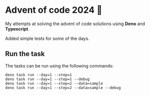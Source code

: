 # Advent of code 2024 🎄

My attempts at solving the advent of code solutions using **Deno** and **Typescript**.

Added simple tests for some of the days.

## Run the task

The tasks can be run using the following commands:

```
deno task run --day=1 --step=1
deno task run --day=1 --step=1 --debug
deno task run --day=1 --step=2 --data=sample
deno task run --day=1 --step=2 --data=sample --debug
```

